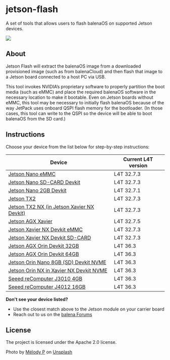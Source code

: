 # jetson-flash
A set of tools that allows users to flash balenaOS on supported Jetson devices.

<img src="flash.jpg">

## About
Jetson Flash will extract the balenaOS image from a downloaded provisioned image (such as from balenaCloud) and then flash that image to a Jetson board connected to a host PC via USB.

This tool invokes NVIDIA’s proprietary software to properly partition the boot media (such as eMMC) and place the required balenaOS software in the necessary location to make it bootable. Even on Jetson boards without eMMC, this tool may be necessary to initially flash balenaOS because of the way JetPack uses onboard QSPI flash memory for the bootloader. (In those cases, this tool can write to the QSPI so the device will be able to boot balenaOS from the SD card.)

## Instructions

Choose your device from the list below for step-by-step instructions:

|Device | Current L4T version |
|-------|---------------------|
|[Jetson Nano eMMC](./docs/jetson-nano-emmc.md) | L4T 32.7.3 |
|[Jetson Nano SD-CARD Devkit](./docs/jetson-nano.md) | L4T 32.7.3 |
|[Jetson Nano 2GB Devkit](./docs/jetson-nano-2gb-devkit.md) | L4T 32.7.1 |
|[Jetson TX2](./docs/jetson-tx2.md) | L4T 32.7.3 |
|[Jetson TX2 NX (in Jetson Xavier NX Devkit)](./docs/jetson-tx2-nx-devkit.md) | L4T 32.7.3 |
|[Jetson AGX Xavier](./docs/jetson-xavier.md) | L4T 32.7.5 |
|[Jetson Xavier NX Devkit eMMC](./docs/jetson-xavier-nx-devkit-emmc.md) | L4T 32.7.3 |
|[Jetson Xavier NX Devkit SD-CARD](./docs/jetson-xavier-nx-devkit.md) | L4T 32.7.3 |
|[Jetson AGX Orin Devkit 32GB](./docs/jetson-agx-orin-devkit.md) | L4T 36.3 | 
|[Jetson AGX Orin Devkit 64GB](./docs/jetson-agx-orin-devkit-64gb.md) | L4T 36.3 |
|[Jetson Orin Nano 8GB (SD) Devkit NVME](./docs/jetson-orin-nano-devkit-nvme.md) | L4T 36.3 |
|[Jetson Orin NX in Xavier NX Devkit NVME](./docs/jetson-orin-nx-xavier-nx-devkit.md) | L4T 36.3 |
|[Seeed reComputer J3010 4GB](./docs/jetson-orin-nano-seeed-j3010.md) | L4T 36.3 |
|[Seeed reComputer J4012 16GB](./docs/jetson-orin-nx-seeed-j4012.md) | L4T 36.3 |

**Don't see your device listed?**
- Use the closest match above to the Jetson module on your carrier board
- Reach out to us on the [balena Forums](https://forums.balena.io/c/share-questions-or-issues-about-balena-jetson-flash-which-is-a-tool-that-allows-users-to-flash-balenaos-on-nvidia-jetson-devices/95)
  
License
-------

The project is licensed under the Apache 2.0 license.

Photo by <a href="https://unsplash.com/@melodyp?utm_content=creditCopyText&utm_medium=referral&utm_source=unsplash">Mélody P</a> on <a href="https://unsplash.com/photos/thunder-through-field-wFN9B3s_iik?utm_content=creditCopyText&utm_medium=referral&utm_source=unsplash">Unsplash</a>

